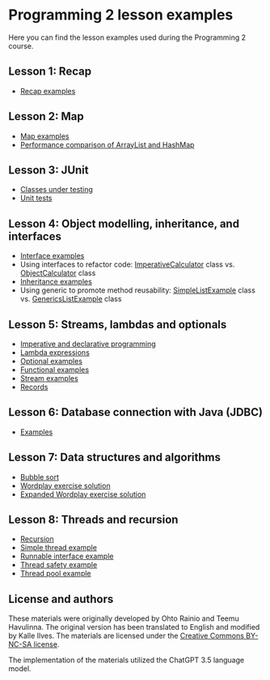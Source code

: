 # Programming 2 lesson examples

Here you can find the lesson examples used during the Programming 2 course.

## Lesson 1: Recap

- [Recap examples](./src/main/java/lesson1/Lesson1.java)

## Lesson 2: Map

- [Map examples](./src/main/java/lesson2/Lesson2.java)
- [Performance comparison of ArrayList and HashMap](./src/main/java/lesson2/LotsOfData.java)

## Lesson 3: JUnit

- [Classes under testing](./src/main/java/lesson3)
- [Unit tests](./src/test/java/lesson3)

## Lesson 4: Object modelling, inheritance, and interfaces

- [Interface examples](./src/main/java/lesson4/ShapeInterface.java)
- Using interfaces to refactor code: [ImperativeCalculator](./src/main/java/lesson4/ImperativeCalculator.java) class vs. [ObjectCalculator](./src/main/java/lesson4/ObjectCalculator.java) class
- [Inheritance examples](./src/main/java/lesson4/VehicleInheritance.java)
- Using generic to promote method reusability: [SimpleListExample](./src/main/java/lesson4/SimpleListExample.java) class vs. [GenericsListExample](./src/main/java/lesson4/GenericsListExample.java) class

## Lesson 5: Streams, lambdas and optionals

- [Imperative and declarative programming](./src/main/java/lesson5/ImperativeDeclarative.java)
- [Lambda expressions](./src/main/java/lesson5/FunctionalCalculator.java)
- [Optional examples](./src/main/java/lesson5/OptionalExamples.java)
- [Functional examples](./src/main/java/lesson5/BasicFunctionalExamples.java)
- [Stream examples](./src/main/java/lesson5/StreamExamples.java)
- [Records](./src/main/java/lesson5/helpers/Person.java)

## Lesson 6: Database connection with Java (JDBC)

- [Examples](./src/main/java/lesson6)

## Lesson 7: Data structures and algorithms

- [Bubble sort](./src/main/java/lesson7/BubbleSort.java)
- [Wordplay exercise solution](./src/main/java/lesson7/wordplay/NamesInDictionary.java)
- [Expanded Wordplay exercise solution](./src/main/java/lesson7/wordplay/ExpandedNamesInDictionarySolution.java)

## Lesson 8: Threads and recursion

- [Recursion](./src/main/java/lesson8/recursion/RecursionExample.java)
- [Simple thread example](./src/main/java/lesson8/thread/SimpleThreadExample.java)
- [Runnable interface example](./src/main/java/lesson8/thread/RunnableInterfaceThread.java)
- [Thread safety example](./src/main/java/lesson8/thread/ThreadSafetyExample.java)
- [Thread pool example](./src/main/java/lesson8/thread/ThreadPoolExample.java)

## License and authors

These materials were originally developed by Ohto Rainio and Teemu Havulinna. The original version has been translated to English and modified by Kalle Ilves. The materials are licensed under the [Creative Commons BY-NC-SA license](https://creativecommons.org/licenses/by-nc-sa/4.0/).

The implementation of the materials utilized the ChatGPT 3.5 language model.
